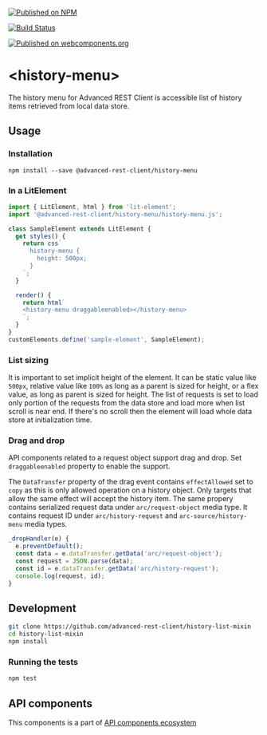 [![Published on NPM](https://img.shields.io/npm/v/@advanced-rest-client/history-menu.svg)](https://www.npmjs.com/package/@advanced-rest-client/history-menu)

[![Build Status](https://travis-ci.org/advanced-rest-client/history-menu.svg?branch=stage)](https://travis-ci.org/advanced-rest-client/history-menu)

[![Published on webcomponents.org](https://img.shields.io/badge/webcomponents.org-published-blue.svg)](https://www.webcomponents.org/element/advanced-rest-client/history-menu)

# &lt;history-menu&gt;

The history menu for Advanced REST Client is accessible list of history items retrieved from local data store.

## Usage

### Installation
```
npm install --save @advanced-rest-client/history-menu
```

### In a LitElement

```js
import { LitElement, html } from 'lit-element';
import '@advanced-rest-client/history-menu/history-menu.js';

class SampleElement extends LitElement {
  get styles() {
    return css`
      history-menu {
        height: 500px;
      }
    `;
  }

  render() {
    return html`
    <history-menu draggableenabled></history-menu>
    `;
  }
}
customElements.define('sample-element', SampleElement);
```

### List sizing

It is important to set implicit height of the element. It can be static value like `500px`, relative value like `100%` as long as a parent is sized for height, or a flex value, as long as parent is sized for height.
The list of requests is set to load only portion of the requests from the data store and load more when list scroll is near end. If there's no scroll then the element will load whole data store at initialization time.

### Drag and drop

API components related to a request object support drag and drop. Set `draggableenabled` property to enable the support.

The `DataTransfer` property of the drag event contains `effectAllowed` set to `copy` as this is only allowed operation on a history object. Only targets that allow the same effect will accept the history item.
The same propery contains serialized request data under `arc/request-object` media type. It contains request ID under `arc/history-request` and `arc-source/history-menu` media types.

```javascript
_dropHandler(e) {
  e.preventDefault();
  const data = e.dataTransfer.getData('arc/request-object');
  const request = JSON.parse(data);
  const id = e.dataTransfer.getData('arc/history-request');
  console.log(request, id);
}
```

## Development

```sh
git clone https://github.com/advanced-rest-client/history-list-mixin
cd history-list-mixin
npm install
```

### Running the tests

```sh
npm test
```

## API components

This components is a part of [API components ecosystem](https://elements.advancedrestclient.com/)
